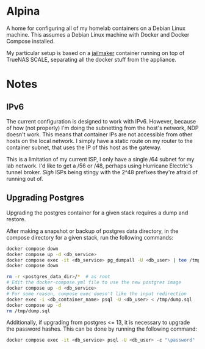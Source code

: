 # Alpina

A home for configuring all of my homelab containers on a Debian Linux machine.
This assumes a Debian Linux machine with Docker and Docker Compose installed.

My particular setup is based on a [jailmaker](https://github.com/Jip-Hop/jailmaker) container
running on top of TrueNAS SCALE, separating all the docker stuff from the appliance.

# Notes

## IPv6
The current configuration is designed to work with IPv6. 
However, because of how (not properly) I'm doing the subnetting 
from the host's network, NDP doesn't work.
This means that container IPs are not accessible from other hosts on the local network.
I simply have a static route on my router to the container subnet, 
that uses the IP of this host as the gateway.

This is a limitation of my current ISP, I only have a single /64 subnet for my lab network.
I'd like to get a /56 or /48, perhaps using Hurricane Electric's tunnel broker.
*Sigh* ISPs being stingy with the 2^48 prefixes they're afraid of running out of.

## Upgrading Postgres
Upgrading the postgres container for a given stack requires a dump and restore.

After making a snapshot or backup of postgres data directory,
in the compose directory for a given stack, run the following commands:
```bash
docker compose down
docker compose up -d <db_service>
docker compose exec -it <db_service> pg_dumpall -U <db_user> | tee /tmp/dump.sql
docker compose down

rm -r <postgres_data_dir>/*  # as root
# Edit the docker-compose.yml file to use the new postgres image
docker compose up -d <db_service>
# For some reason, compose exec doesn't like the input redirection
docker exec -i <db_container_name> psql -U <db_user> < /tmp/dump.sql
docker compose up -d
rm /tmp/dump.sql
```

Additionally, if upgrading from postgres <= 13, it is necessary to upgrade the
password hashes. This can be done by running the following command:
```bash
docker compose exec -it <db_service> psql -U <db_user> -c "\password"
```
